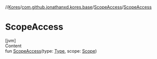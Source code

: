//[Kores](../../index.md)/[com.github.jonathanxd.kores.base](../index.md)/[ScopeAccess](index.md)/[ScopeAccess](-scope-access.md)



# ScopeAccess  
[jvm]  
Content  
fun [ScopeAccess](-scope-access.md)(type: [Type](https://docs.oracle.com/javase/8/docs/api/java/lang/reflect/Type.html), scope: [Scope](../-scope/index.md))  




